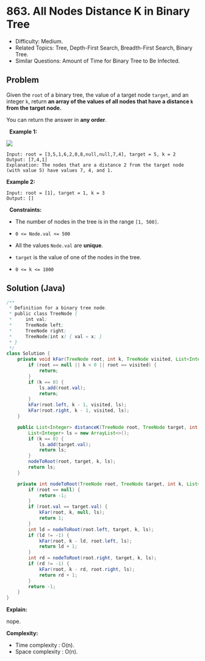 # 863. All Nodes Distance K in Binary Tree

- Difficulty: Medium.
- Related Topics: Tree, Depth-First Search, Breadth-First Search, Binary Tree.
- Similar Questions: Amount of Time for Binary Tree to Be Infected.

## Problem

Given the ```root``` of a binary tree, the value of a target node ```target```, and an integer ```k```, return **an array of the values of all nodes that have a distance **```k```** from the target node.**

You can return the answer in **any order**.

 
**Example 1:**

![](https://s3-lc-upload.s3.amazonaws.com/uploads/2018/06/28/sketch0.png)

```
Input: root = [3,5,1,6,2,0,8,null,null,7,4], target = 5, k = 2
Output: [7,4,1]
Explanation: The nodes that are a distance 2 from the target node (with value 5) have values 7, 4, and 1.
```

**Example 2:**

```
Input: root = [1], target = 1, k = 3
Output: []
```

 
**Constraints:**


	
- The number of nodes in the tree is in the range ```[1, 500]```.
	
- ```0 <= Node.val <= 500```
	
- All the values ```Node.val``` are **unique**.
	
- ```target``` is the value of one of the nodes in the tree.
	
- ```0 <= k <= 1000```



## Solution (Java)

```java
/**
 * Definition for a binary tree node.
 * public class TreeNode {
 *     int val;
 *     TreeNode left;
 *     TreeNode right;
 *     TreeNode(int x) { val = x; }
 * }
 */
class Solution {
    private void kFar(TreeNode root, int k, TreeNode visited, List<Integer> ls) {
        if (root == null || k < 0 || root == visited) {
            return;
        }
        if (k == 0) {
            ls.add(root.val);
            return;
        }
        kFar(root.left, k - 1, visited, ls);
        kFar(root.right, k - 1, visited, ls);
    }

    public List<Integer> distanceK(TreeNode root, TreeNode target, int k) {
        List<Integer> ls = new ArrayList<>();
        if (k == 0) {
            ls.add(target.val);
            return ls;
        }
        nodeToRoot(root, target, k, ls);
        return ls;
    }

    private int nodeToRoot(TreeNode root, TreeNode target, int k, List<Integer> ls) {
        if (root == null) {
            return -1;
        }
        if (root.val == target.val) {
            kFar(root, k, null, ls);
            return 1;
        }
        int ld = nodeToRoot(root.left, target, k, ls);
        if (ld != -1) {
            kFar(root, k - ld, root.left, ls);
            return ld + 1;
        }
        int rd = nodeToRoot(root.right, target, k, ls);
        if (rd != -1) {
            kFar(root, k - rd, root.right, ls);
            return rd + 1;
        }
        return -1;
    }
}
```

**Explain:**

nope.

**Complexity:**

* Time complexity : O(n).
* Space complexity : O(n).
